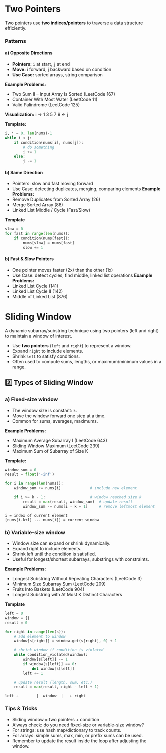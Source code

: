 # Two Pointers

Two pointers use **two indices/pointers** to traverse a data structure efficiently.  

### Patterns

#### a) Opposite Directions
- **Pointers:** `i` at start, `j` at end
- **Move:** i forward, j backward based on condition
- **Use Case:** sorted arrays, string comparison

**Example Problems:**
- Two Sum II – Input Array Is Sorted (LeetCode 167)
- Container With Most Water (LeetCode 11)
- Valid Palindrome (LeetCode 125)

**Visualization:**
i → 1 3 5 7 9 ← j


**Template:**
```python
i, j = 0, len(nums)-1
while i < j:
    if condition(nums[i], nums[j]):
        # do something
        i += 1
    else:
        j -= 1
```

#### b) Same Direction
- Pointers: slow and fast moving forward
- Use Case: detecting duplicates, merging, comparing elements
**Example Problems:**
- Remove Duplicates from Sorted Array (26)
- Merge Sorted Array (88)
- Linked List Middle / Cycle (Fast/Slow)

**Template**
```python
slow = 0
for fast in range(len(nums)):
    if condition(nums[fast]):
        nums[slow] = nums[fast]
        slow += 1
```

#### b) Fast & Slow Pointers
- One pointer moves faster (2x) than the other (1x)
- Use Case: detect cycles, find middle, linked list operations
**Example Problems:**
- Linked List Cycle (141)
- Linked List Cycle II (142)
- Middle of Linked List (876)

# Sliding Window

A dynamic subarray/substring technique using two pointers (left and right) to maintain a window of interest.
- Use **two pointers** (`left` and `right`) to represent a window.
- Expand `right` to include elements.
- Shrink `left` to satisfy conditions.
- Often used to compute sums, lengths, or maximum/minimum values in a range.


## 2️⃣ Types of Sliding Window

### a) Fixed-size window
- The window size is constant: `k`.
- Move the window forward one step at a time.
- Common for sums, averages, maximums.

**Example Problems:**
- Maximum Average Subarray I (LeetCode 643)
- Sliding Window Maximum (LeetCode 239)
- Maximum Sum of Subarray of Size K

**Template:**
```python
window_sum = 0
result = float('-inf')

for i in range(len(nums)):
    window_sum += nums[i]             # include new element

    if i >= k - 1:                    # window reached size k
        result = max(result, window_sum)  # update result
        window_sum -= nums[i - k + 1]     # remove leftmost element
```

```
i = index of current element
[nums[i-k+1] ... nums[i]] = current window

```
### b) Variable-size window
- Window size can expand or shrink dynamically.
- Expand right to include elements.
- Shrink left until the condition is satisfied.
- Useful for longest/shortest subarrays, substrings with constraints.

**Example Problems:**
- Longest Substring Without Repeating Characters (LeetCode 3)
- Minimum Size Subarray Sum (LeetCode 209)
- Fruits Into Baskets (LeetCode 904)
- Longest Substring with At Most K Distinct Characters

**Template**
```python
left = 0
window = {}
result = 0

for right in range(len(s)):
    # add element to window
    window[s[right]] = window.get(s[right], 0) + 1

    # shrink window if condition is violated
    while condition_violated(window):
        window[s[left]] -= 1
        if window[s[left]] == 0:
            del window[s[left]]
        left += 1

    # update result (length, sum, etc.)
    result = max(result, right - left + 1)
```
```
left →        |  window  |   ← right

```
### Tips & Tricks
- Sliding window = two pointers + condition
- Always check: do you need fixed-size or variable-size window?
- For strings: use hash map/dictionary to track counts.
- For arrays: simple sums, max, min, or prefix sums can be used.
- Remember to update the result inside the loop after adjusting the window.